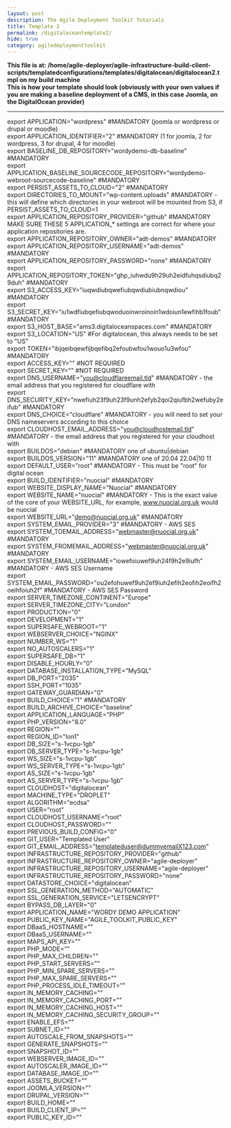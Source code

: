 ```yaml
---
layout: post
description: The Agile Deployment Toolkit Tutorials
title: Template 2
permalink: /digitaloceantemplate2/
hide: true
category: agiledeploymenttoolkit
---
```


**This file is at: /home/agile-deployer/agile-infrastructure-build-client-scripts/templatedconfigurations/templates/digitalocean/digitalocean2.tmpl on my build machine**  
**This is how your template should look (obviously with your own values if you are making a baseline deployment of a CMS, in this case Joomla, on the DigitalOcean provider)**   

-----------------------
export APPLICATION="wordpress" #MANDATORY (joomla or wordpress or drupal or moodle)  
export APPLICATION_IDENTIFIER="2" #MANDATORY (1 for joomla, 2 for wordpress, 3 for drupal, 4 for moodle)  
export BASELINE_DB_REPOSITORY="wordydemo-db-baseline" #MANDATORY  
export APPLICATION_BASELINE_SOURCECODE_REPOSITORY="wordydemo-webroot-sourcecode-baseline" #MANDATORY  
export PERSIST_ASSETS_TO_CLOUD="2" #MANDATORY  
export DIRECTORIES_TO_MOUNT="wp-content.uploads" #MANDATORY - this will define which directories in your webroot will be mounted from S3, if PERSIST_ASSETS_TO_CLOUD=1  
export APPLICATION_REPOSITORY_PROVIDER="github" #MANDATORY  MAKE SURE THESE 5 APPLICATION_* settings are correct for where your application repositories are.  
export APPLICATION_REPOSITORY_OWNER="adt-demos" #MANDATORY  
export APPLICATION_REPOSITORY_USERNAME="adt-demos" #MANDATORY  
export APPLICATION_REPOSITORY_PASSWORD="none" #MANDATORY  
export APPLICATION_REPOSITORY_TOKEN="ghp_iuhwdu9h29uh2eidfuhqsdiubq29duh" #MANDATORY  
export S3_ACCESS_KEY="iuqwdiubqwefiubqwdiubiubnqwdiou"  #MANDATORY  
export S3_SECRET_KEY="iu1wdfiubqefiubqwoduoinwroinoin1wdoiun1ewfihb1foub"  #MANDATORY  
export S3_HOST_BASE="ams3.digitaloceanspaces.com" #MANDATORY  
export S3_LOCATION="US" #For digitalocean, this always needs to be set to "US"  
export TOKEN="ibjqeibqewfijbqefibq2efoubwfou1wouo1u3wfou" #MANDATORY  
export ACCESS_KEY=""   #NOT REQUIRED  
export SECRET_KEY=""   #NOT REQUIRED  
export DNS_USERNAME="you@cloudflareemail.tld"  #MANDATORY - the email address that you registered for cloudflare with  
export DNS_SECURITY_KEY="nwefiuh23f9uh23f9unh2efyb2qoi2qiufbh2wefuby2eifub"   #MANDATORY  
export DNS_CHOICE="cloudflare" #MANDATORY - you will need to set your DNS nameservers according to this choice  
export CLOUDHOST_EMAIL_ADDRESS="you@cloudhostemail.tld" #MANDATORY - the email address that you registered for your cloudhost with  
export BUILDOS="debian" #MANDATORY one of ubuntu|debian  
export BUILDOS_VERSION="11" #MANDATORY one of 20.04 22.04|10 11  
export DEFAULT_USER="root" #MANDATORY - This must be "root" for digital ocean  
export BUILD_IDENTIFIER="nuocial" #MANDATORY  
export WEBSITE_DISPLAY_NAME="Nuocial" #MANDATORY  
export WEBSITE_NAME="nuocial" #MANDATORY - This is the exact value of the core of your WEBSITE_URL, for example, www.nuocial.org.uk would be nuocial  
export WEBSITE_URL="demo@nuocial.org.uk"  #MANDATORY  
export SYSTEM_EMAIL_PROVIDER="3" #MANDATORY - AWS SES  
export SYSTEM_TOEMAIL_ADDRESS="webmaster@nuocial.org.uk" #MANDATORY  
export SYSTEM_FROMEMAIL_ADDRESS="webmaster@nuocial.org.uk" #MANDATORY  
export SYSTEM_EMAIL_USERNAME="iowefoiuwef9uh24f9h2e9iufh" #MANDATORY - AWS SES Username  
export SYSTEM_EMAIL_PASSWORD="ou2efohuwef9uh2ef9iuh2efih2eofih2eoifh2oeihfoiuh2f" #MANDATORY - AWS SES Password  
export SERVER_TIMEZONE_CONTINENT="Europe"  
export SERVER_TIMEZONE_CITY="London"  
export PRODUCTION="0"  
export DEVELOPMENT="1"  
export SUPERSAFE_WEBROOT="1"  
export WEBSERVER_CHOICE="NGINX"  
export NUMBER_WS="1"  
export NO_AUTOSCALERS="1"  
export SUPERSAFE_DB="1"  
export DISABLE_HOURLY="0"  
export DATABASE_INSTALLATION_TYPE="MySQL"    
export DB_PORT="2035"  
export SSH_PORT="1035"  
export GATEWAY_GUARDIAN="0"  
export BUILD_CHOICE="1" #MANDATORY  
export BUILD_ARCHIVE_CHOICE="baseline"  
export APPLICATION_LANGUAGE="PHP"  
export PHP_VERSION="8.0"  
export REGION=""  
export REGION_ID="lon1"  
export DB_SIZE="s-1vcpu-1gb"  
export DB_SERVER_TYPE="s-1vcpu-1gb"  
export WS_SIZE="s-1vcpu-1gb"  
export WS_SERVER_TYPE="s-1vcpu-1gb"  
export AS_SIZE="s-1vcpu-1gb"  
export AS_SERVER_TYPE="s-1vcpu-1gb"  
export CLOUDHOST="digitalocean"  
export MACHINE_TYPE="DROPLET"  
export ALGORITHM="ecdsa"  
export USER="root"  
export CLOUDHOST_USERNAME="root"  
export CLOUDHOST_PASSWORD=""  
export PREVIOUS_BUILD_CONFIG="0"  
export GIT_USER="Templated User"  
export GIT_EMAIL_ADDRESS="templateduser@dummyemailX123.com"  
export INFRASTRUCTURE_REPOSITORY_PROVIDER="github"  
export INFRASTRUCTURE_REPOSITORY_OWNER="agile-deployer"  
export INFRASTRUCTURE_REPOSITORY_USERNAME="agile-deployer"  
export INFRASTRUCTURE_REPOSITORY_PASSWORD="none"  
export DATASTORE_CHOICE="digitalocean"  
export SSL_GENERATION_METHOD="AUTOMATIC"  
export SSL_GENERATION_SERVICE="LETSENCRYPT"  
export BYPASS_DB_LAYER="0"  
export APPLICATION_NAME="WORDY DEMO APPLICATION"  
export PUBLIC_KEY_NAME="AGILE_TOOLKIT_PUBLIC_KEY"  
export DBaaS_HOSTNAME=""  
export DBaaS_USERNAME=""  
export MAPS_API_KEY=""  
export PHP_MODE=""  
export PHP_MAX_CHILDREN=""  
export PHP_START_SERVERS=""  
export PHP_MIN_SPARE_SERVERS=""  
export PHP_MAX_SPARE_SERVERS=""  
export PHP_PROCESS_IDLE_TIMEOUT=""  
export IN_MEMORY_CACHING=""  
export IN_MEMORY_CACHING_PORT=""  
export IN_MEMORY_CACHING_HOST=""  
export IN_MEMORY_CACHING_SECURITY_GROUP=""  
export ENABLE_EFS=""  
export SUBNET_ID=""  
export AUTOSCALE_FROM_SNAPSHOTS=""  
export GENERATE_SNAPSHOTS=""   
export SNAPSHOT_ID=""  
export WEBSERVER_IMAGE_ID=""  
export AUTOSCALER_IMAGE_ID=""  
export DATABASE_IMAGE_ID=""  
export ASSETS_BUCKET=""  
export JOOMLA_VERSION=""  
export DRUPAL_VERSION=""  
export BUILD_HOME=""  
export BUILD_CLIENT_IP=""  
export PUBLIC_KEY_ID=""  
